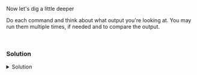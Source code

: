 Now let's dig a little deeper

Do each command and think about what output you're looking at. You may run them multiple times, if needed and to compare the output.

<br>

### Solution
<details>
<summary>Solution</summary>
Let's look at the virtual memory usage of this system.

```plain
vmstat 1 5
```{{exec}}

What are you seeing here? Is this system under high memory usage or not?

Next we check the overall CPU usage of the system every second for 5 seconds.

```plain
mpstat 1 5
```{{exec}}

Is this system under high CPU load or not?

Next we check what processes are running on the system

```plain
ps -ef
ps -ef | awk '{print $1}' | uniq -c
```{{exec}}

What users is using the most processes? Do you think this system is doing any real work or just sitting there running an OS?

Next we check what processes are executing on the processor every second.

```plain
pidstat 1 5
```{{exec}}

Why do these have different length output? What processes were using the most CPU? Which showed up the most often?

Next we may want to see more CPU and Disk usage on the system in 1 second increments. Do you think you could modify this to run for 30 seconds?

```plain
iostat -xz 1 5
```{{exec}}

</details>